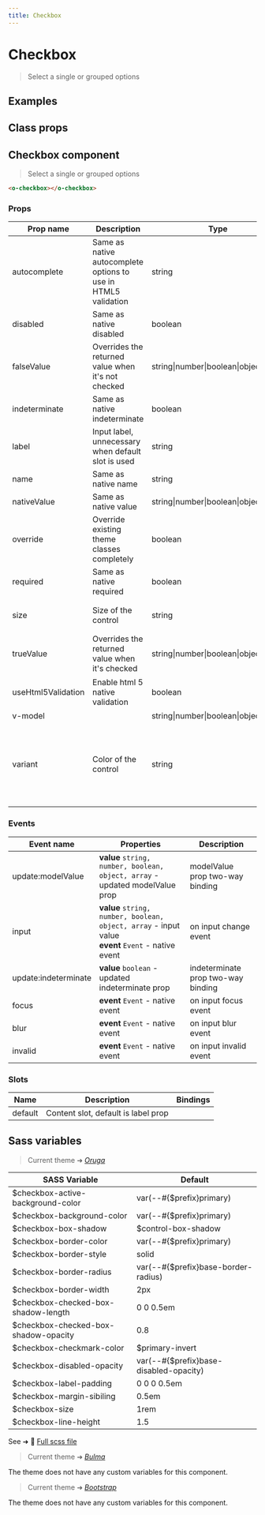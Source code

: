```yaml
---
title: Checkbox
---
```


# Checkbox

<div class="vp-doc">

> Select a single or grouped options

</div>

<div class="vp-example">

## Examples

<example-checkbox />

</div>
<div class="vp-example">

## Class props

<inspector-checkbox-viewer />

</div>

<div class="vp-doc">

## Checkbox component

> Select a single or grouped options

```html
<o-checkbox></o-checkbox>
```

### Props

| Prop name          | Description                                                    | Type                                   | Values                                                                          | Default                                                                                                                                                |
| ------------------ | -------------------------------------------------------------- | -------------------------------------- | ------------------------------------------------------------------------------- | ------------------------------------------------------------------------------------------------------------------------------------------------------ |
| autocomplete       | Same as native autocomplete options to use in HTML5 validation | string                                 | -                                                                               | <div><small>From <b>config</b>:</small></div><code style='white-space: nowrap; padding: 0;'>checkbox: {<br>&nbsp;&nbsp;autocomplete: "off"<br>}</code> |
| disabled           | Same as native disabled                                        | boolean                                | -                                                                               | <code style='white-space: nowrap; padding: 0;'>false</code>                                                                                            |
| falseValue         | Overrides the returned value when it's not checked             | string\|number\|boolean\|object        | -                                                                               | <code style='white-space: nowrap; padding: 0;'>false</code>                                                                                            |
| indeterminate      | Same as native indeterminate                                   | boolean                                | -                                                                               | <code style='white-space: nowrap; padding: 0;'>false</code>                                                                                            |
| label              | Input label, unnecessary when default slot is used             | string                                 | -                                                                               |                                                                                                                                                        |
| name               | Same as native name                                            | string                                 | -                                                                               |                                                                                                                                                        |
| nativeValue        | Same as native value                                           | string\|number\|boolean\|object        | -                                                                               |                                                                                                                                                        |
| override           | Override existing theme classes completely                     | boolean                                | -                                                                               |                                                                                                                                                        |
| required           | Same as native required                                        | boolean                                | -                                                                               | <code style='white-space: nowrap; padding: 0;'>false</code>                                                                                            |
| size               | Size of the control                                            | string                                 | `small`, `medium`, `large`                                                      | <div><small>From <b>config</b>:</small></div><code style='white-space: nowrap; padding: 0;'>checkbox: {<br>&nbsp;&nbsp;size: undefined<br>}</code>     |
| trueValue          | Overrides the returned value when it's checked                 | string\|number\|boolean\|object        | -                                                                               | <code style='white-space: nowrap; padding: 0;'>true</code>                                                                                             |
| useHtml5Validation | Enable html 5 native validation                                | boolean                                | -                                                                               | <div><small>From <b>config</b>:</small></div><code style='white-space: nowrap; padding: 0;'>{<br>&nbsp;&nbsp;useHtml5Validation: true<br>}</code>      |
| v-model            |                                                                | string\|number\|boolean\|object\|array | -                                                                               |                                                                                                                                                        |
| variant            | Color of the control                                           | string                                 | `primary`, `info`, `success`, `warning`, `danger`, `and any other custom color` | <div><small>From <b>config</b>:</small></div><code style='white-space: nowrap; padding: 0;'>checkbox: {<br>&nbsp;&nbsp;variant: undefined<br>}</code>  |

### Events

| Event name           | Properties                                                                                            | Description                        |
| -------------------- | ----------------------------------------------------------------------------------------------------- | ---------------------------------- |
| update:modelValue    | **value** `string, number, boolean, object, array` - updated modelValue prop                          | modelValue prop two-way binding    |
| input                | **value** `string, number, boolean, object, array` - input value<br/>**event** `Event` - native event | on input change event              |
| update:indeterminate | **value** `boolean` - updated indeterminate prop                                                      | indeterminate prop two-way binding |
| focus                | **event** `Event` - native event                                                                      | on input focus event               |
| blur                 | **event** `Event` - native event                                                                      | on input blur event                |
| invalid              | **event** `Event` - native event                                                                      | on input invalid event             |

### Slots

| Name    | Description                         | Bindings |
| ------- | ----------------------------------- | -------- |
| default | Content slot, default is label prop |          |

</div>

<div class="vp-doc">

## Sass variables

<div class="theme-oruga">

> Current theme ➜ _[Oruga](https://github.com/oruga-ui/theme-oruga)_

| SASS Variable                        | Default                                |
| ------------------------------------ | -------------------------------------- |
| $checkbox-active-background-color    | var(--#{$prefix}primary)               |
| $checkbox-background-color           | var(--#{$prefix}primary)               |
| $checkbox-box-shadow                 | $control-box-shadow                    |
| $checkbox-border-color               | var(--#{$prefix}primary)               |
| $checkbox-border-style               | solid                                  |
| $checkbox-border-radius              | var(--#{$prefix}base-border-radius)    |
| $checkbox-border-width               | 2px                                    |
| $checkbox-checked-box-shadow-length  | 0 0 0.5em                              |
| $checkbox-checked-box-shadow-opacity | 0.8                                    |
| $checkbox-checkmark-color            | $primary-invert                        |
| $checkbox-disabled-opacity           | var(--#{$prefix}base-disabled-opacity) |
| $checkbox-label-padding              | 0 0 0 0.5em                            |
| $checkbox-margin-sibiling            | 0.5em                                  |
| $checkbox-size                       | 1rem                                   |
| $checkbox-line-height                | 1.5                                    |

See ➜ 📄 [Full scss file](https://github.com/oruga-ui/theme-oruga/tree/main/src/assets/scss/components/_checkbox.scss)

</div><div class="theme-bulma">

> Current theme ➜ _[Bulma](https://github.com/oruga-ui/theme-bulma)_

<p>The theme does not have any custom variables for this component.</p>
</div><div class="theme-bootstrap">

> Current theme ➜ _[Bootstrap](https://github.com/oruga-ui/theme-bootstrap)_

<p>The theme does not have any custom variables for this component.</p>
</div>

</div>
